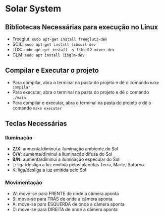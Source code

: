 # Solar System

## Bibliotecas Necessárias para execução no Linux

* Freeglut: `sudo apt-get install freeglut3-dev`
* SOIL: `sudo apt-get install libsoil-dev`
* LDS: `sudo apt-get install -y libsdl2-mixer-dev`
* GLM: `sudo apt install libglm-dev`

## Compilar e Executar o projeto

-   Para compilar, abra o terminal na pasta do projeto e dê o comando `make compilar`
-   Para executar, abra o terminal na pasta do projeto e dê o comando `./main`
-   Para compilar e executar, abra o terminal na pasta do projeto e dê o comando `make executar`

## Teclas Necessárias

### Iluminação
-   __Z/X__: aumenta/diminui a iluminação ambiente do Sol
-   __C/V__: aumenta/diminui a iluminação difusa do Sol
-   __B/N__: aumenta/diminui a iluminação especular do Sol
-   L: liga/desliga a luz emitida pelos planetas Terra, Marte, Saturno
-   K: liga/desliga a luz emitida pelo Sol

### Movimentação
-   W: move-se para FRENTE de onde a câmera aponta
-   S: move-se para TRÁS de onde a câmera aponta
-   A: move-se para ESQUERDA de onde a câmera aponta
-   D: move-se para DIREITA de onde a câmera aponta
